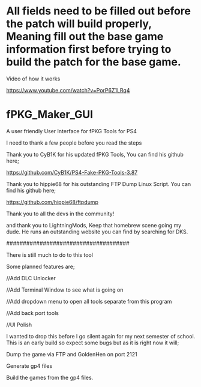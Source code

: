 # All fields need to be filled out before the patch will build properly, Meaning fill out the base game information first before trying to build the patch for the base game.

Video of how it works

https://www.youtube.com/watch?v=PorP6Z1LRq4

# fPKG_Maker_GUI
A user friendly User Interface for fPKG Tools for PS4

I need to thank a few people before you read the steps

Thank you to CyB1K for his updated fPKG Tools, You can find his github here;

https://github.com/CyB1K/PS4-Fake-PKG-Tools-3.87

Thank you to hippie68 for his outstanding FTP Dump Linux Script. You can find his github here;

https://github.com/hippie68/ftpdump

Thank you to all the devs in the community!

and thank you to LightningMods, Keep that homebrew scene going my dude. He runs an outstanding website you can find by searching for DKS.

#####################################

There is still much to do to this tool

Some planned features are;

//Add DLC Unlocker

//Add Terminal Window to see what is going on

//Add dropdown menu to open all tools separate from this program

//Add back port tools

//UI Polish

I wanted to drop this before I go silent again for my next semester of school. This is an early build so expect some bugs but as it is right now it will;

Dump the game via FTP and GoldenHen on port 2121

Generate gp4 files 

Build the games from the gp4 files.

